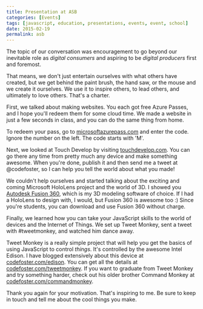 ```yaml
---
title: Presentation at ASB
categories: [Events]
tags: [javascript, education, presentations, events, event, school]
date: 2015-02-19
permalink: asb
---
```


The topic of our conversation was encouragement to go beyond our inevitable role as _digital consumers_ and aspiring to be _digital producers_ first and foremost.

That means, we don&#39;t just entertain ourselves with what others have created, but we get behind the paint brush, the hand saw, or the mouse and we create it ourselves. We use it to inspire others, to lead others, and ultimately to love others. That&#39;s a charter.
<!-- xmore -->

First, we talked about making websites. You each got free Azure Passes, and I hope you&#39;ll redeem them for some cloud time. We made a website in just a few seconds in class, and you can do the same thing from home.

To redeem your pass, go to [microsoftazurepass.com](http://microsoftazurepass.com) and enter the code. Ignore the number on the left. The code starts with &#39;M&#39;.

Next, we looked at Touch Develop by visiting [touchdevelop.com](http://touchdevelop.com). You can go there any time from pretty much any device and make something awesome. When you&#39;re done, publish it and then send me a tweet at @codefoster, so I can help you tell the world about what you made!

We couldn&#39;t help ourselves and started talking about the exciting and coming Microsoft HoloLens project and the world of 3D. I showed you [Autodesk Fusion 360](fusion360.autodesk.com), which is my 3D modeling software of choice. If I had a HoloLens to design with, I would, but Fusion 360 is awesome too :) Since you&#39;re students, you can download and use Fusion 360 without charge.

Finally, we learned how you can take your JavaScript skills to the world of devices and the Internet of Things. We set up Tweet Monkey, sent a tweet with #tweetmonkey, and watched him dance away.

Tweet Monkey is a really simple project that will help you get the basics of using JavaScript to control _things_. It&#39;s controlled by the awesome Intel Edison. I have blogged extensively about this device at [codefoster.com/edison](codefoster.com/edison). You can get all the details at [codefoster.com/tweetmonkey](codefoster.com/tweetmonkey). If you want to graduate from Tweet Monkey and try something harder, check out his older brother Command Monkey at [codefoster.com/commandmonkey](codefoster.com/commandmonkey).

Thank you again for your motivation. That&#39;s inspiring to me. Be sure to keep in touch and tell me about the cool things you make.